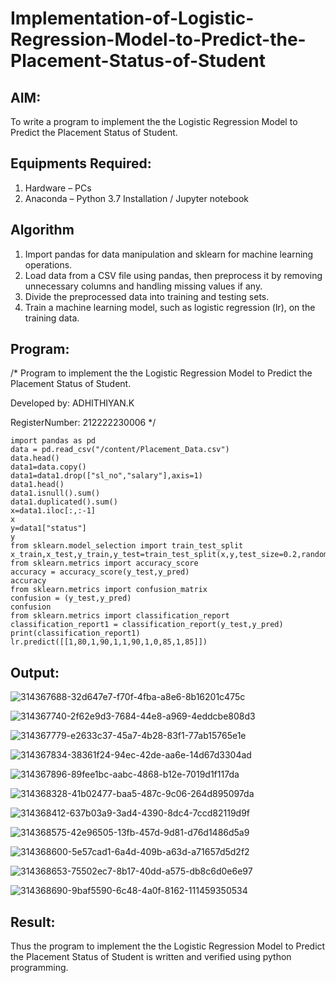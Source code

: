 # Implementation-of-Logistic-Regression-Model-to-Predict-the-Placement-Status-of-Student

## AIM:
To write a program to implement the the Logistic Regression Model to Predict the Placement Status of Student.

## Equipments Required:
1. Hardware – PCs
2. Anaconda – Python 3.7 Installation / Jupyter notebook

## Algorithm
1. Import pandas for data manipulation and sklearn for machine learning operations.
2. Load data from a CSV file using pandas, then preprocess it by removing unnecessary columns and handling missing values if any. 
3. Divide the preprocessed data into training and testing sets.
4. Train a machine learning model, such as logistic regression (lr), on the training data.

## Program:

/*
Program to implement the the Logistic Regression Model to Predict the Placement Status of Student.

Developed by: ADHITHIYAN.K

RegisterNumber: 212222230006
*/
```
import pandas as pd
data = pd.read_csv("/content/Placement_Data.csv")
data.head()
data1=data.copy()
data1=data1.drop(["sl_no","salary"],axis=1)
data1.head()
data1.isnull().sum()
data1.duplicated().sum()
x=data1.iloc[:,:-1]
x
y=data1["status"]
y
from sklearn.model_selection import train_test_split
x_train,x_test,y_train,y_test=train_test_split(x,y,test_size=0.2,random_state=0)
from sklearn.metrics import accuracy_score
accuracy = accuracy_score(y_test,y_pred)
accuracy
from sklearn.metrics import confusion_matrix
confusion = (y_test,y_pred)
confusion
from sklearn.metrics import classification_report
classification_report1 = classification_report(y_test,y_pred)
print(classification_report1)
lr.predict([[1,80,1,90,1,1,90,1,0,85,1,85]])
```

## Output:
![314367688-32d647e7-f70f-4fba-a8e6-8b16201c475c](https://github.com/AdhithiyanK/Implementation-of-Logistic-Regression-Model-to-Predict-the-Placement-Status-of-Student/assets/121029258/ee5ffe95-5d8b-45fe-b47a-0fabee03005a)

![314367740-2f62e9d3-7684-44e8-a969-4eddcbe808d3](https://github.com/AdhithiyanK/Implementation-of-Logistic-Regression-Model-to-Predict-the-Placement-Status-of-Student/assets/121029258/030f1075-9010-432c-b281-e5a179652059)

![314367779-e2633c37-45a7-4b28-83f1-77ab15765e1e](https://github.com/AdhithiyanK/Implementation-of-Logistic-Regression-Model-to-Predict-the-Placement-Status-of-Student/assets/121029258/9c94bb85-eb03-418f-8ab2-86063503c7ed)

![314367834-38361f24-94ec-42de-aa6e-14d67d3304ad](https://github.com/AdhithiyanK/Implementation-of-Logistic-Regression-Model-to-Predict-the-Placement-Status-of-Student/assets/121029258/93a1be74-719c-4c80-9c60-3d32a91b7ff5)

![314367896-89fee1bc-aabc-4868-b12e-7019d1f117da](https://github.com/AdhithiyanK/Implementation-of-Logistic-Regression-Model-to-Predict-the-Placement-Status-of-Student/assets/121029258/286966b0-8d74-486d-aeb5-29dc8dcc71fd)

![314368328-41b02477-baa5-487c-9c06-264d895097da](https://github.com/AdhithiyanK/Implementation-of-Logistic-Regression-Model-to-Predict-the-Placement-Status-of-Student/assets/121029258/6aa18ca6-f888-4065-9f1a-55a598e522b4)

![314368412-637b03a9-3ad4-4390-8dc4-7ccd82119d9f](https://github.com/AdhithiyanK/Implementation-of-Logistic-Regression-Model-to-Predict-the-Placement-Status-of-Student/assets/121029258/7e4c3ee8-32a7-4547-b92f-97f0c6f6fd10)

![314368575-42e96505-13fb-457d-9d81-d76d1486d5a9](https://github.com/AdhithiyanK/Implementation-of-Logistic-Regression-Model-to-Predict-the-Placement-Status-of-Student/assets/121029258/9367a2e9-890a-4468-ba31-9de8e37c504d)


![314368600-5e57cad1-6a4d-409b-a63d-a71657d5d2f2](https://github.com/AdhithiyanK/Implementation-of-Logistic-Regression-Model-to-Predict-the-Placement-Status-of-Student/assets/121029258/358078e2-81b1-4e81-96bf-ae692416af9e)

![314368653-75502ec7-8b17-40dd-a575-db8c6d0e6e97](https://github.com/AdhithiyanK/Implementation-of-Logistic-Regression-Model-to-Predict-the-Placement-Status-of-Student/assets/121029258/ff912a32-7469-4447-9ce4-0da6953607b4)


![314368690-9baf5590-6c48-4a0f-8162-111459350534](https://github.com/AdhithiyanK/Implementation-of-Logistic-Regression-Model-to-Predict-the-Placement-Status-of-Student/assets/121029258/379bd283-68fb-47b2-a7e7-43fb3c1731a6)

## Result:
Thus the program to implement the the Logistic Regression Model to Predict the Placement Status of Student is written and verified using python programming.
